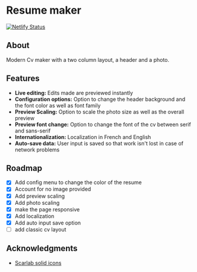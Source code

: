 # Resume maker

[![Netlify Status](https://api.netlify.com/api/v1/badges/633ad63e-e3b2-479a-a918-b31044be3ade/deploy-status)](https://app.netlify.com/projects/cv-maker-gen/deploys)

## About

Modern Cv maker with a two column layout, a header and a photo.

## Features

- **Live editing:** Edits made are previewed instantly
- **Configuration options:** Option to change the header background and the font color as well as font family
- **Preview Scaling:** Option to scale the photo size as well as the overall preview
- **Preview font change:** Option to change the font of the cv between serif and sans-serif
- **Internationalization:** Localization in French and English
- **Auto-save data:** User input is saved so that work isn't lost in case of network problems


## Roadmap

- [x] Add config menu to change the color of the resume
- [x] Account for no image provided
- [x] Add preview scaling
- [x] Add photo scaling
- [x] make the page responsive
- [x] Add localization
- [x] Add auto input save option
- [ ] add classic cv layout

## Acknowledgments

- [Scarlab solid icons](https://www.svgrepo.com/collection/scarlab-solid-oval-interface-icons/2)
